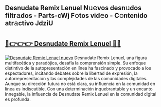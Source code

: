 ## Desnudate Remix Lenuel N𝚞𝚎vos desn𝚞dos filtr𝚊dos - Parts-cWj F𝚘tos vid𝚎o - C𝚘ntenido atr𝚊ctivo JdziU

# <h2><a href="http://mbay2r.tromn.icu/?c=Desnudate+Remix+Lenuel">🔗👉👉👉 Desnudate Remix Lenuel 🔗🔗</a></h2>

[![Desnudate Remix Lenuel nuevo](https://i.imgur.com/pEAQMta.gif)](http://mbay2r.tromn.icu/?c=Desnudate+Remix+Lenuel)
Desnudate Remix Lenuel, una figura multifacética y paradójica, desafía la comprensión simple. Su enfoque distintivo de la autopresentación en línea ha fascinado y provocado a los espectadores, incitando debates sobre la libertad de expresión, la autorrepresentación y las complejidades de las comunidades digitales. Aunque su dirección futura no está clara, su influencia en la comunidad en línea es indiscutible. Con una determinación inquebrantable y un encanto innegable, la influencia de Desnudate Remix Lenuel en la comunidad digital es profunda.
